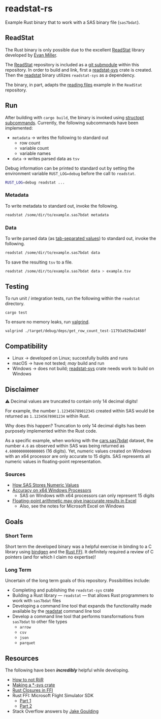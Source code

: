 # readstat-rs
Example Rust binary that to work with a SAS binary file (`sas7bdat`).

## ReadStat
The Rust binary is only possible due to the excellent [ReadStat](https://github.com/WizardMac/ReadStat) library developed by [Evan Miller](https://www.evanmiller.org).

The [ReadStat](https://github.com/WizardMac/ReadStat) repository is included as a [git submodule](https://git-scm.com/book/en/v2/Git-Tools-Submodules) within this repository.  In order to build and link, first a [readstat-sys](https://github.com/curtisalexander/readstat-rs/tree/main/readstat-sys) crate is created.  Then the [readstat](https://github.com/curtisalexander/readstat-rs/tree/main/readstat) binary utilizes `readstat-sys` as a dependency.

The binary, in part, adapts the [reading files](https://github.com/WizardMac/ReadStat#library-usage-reading-files) example in the `ReadStat` repository.

## Run
After building with `cargo build`, the binary is invoked using [structopt subcommands](https://docs.rs/structopt/0.3.20/structopt/#external-subcommands).  Currently, the following subcommands have been implemented:
- `metadata` &rarr; writes the following to standard out
    - row count
    - variable count
    - variable names
- `data` &rarr; writes parsed data as `tsv`

Debug information can be printed to standard out by setting the environment variable `RUST_LOG=debug` before the call to `readstat`.

```sh
RUST_LOG=debug readstat ...
```

### Metadata
To write metadata to standard out, invoke the following.

```sh
readstat /some/dir/to/example.sas7bdat metadata
```

### Data
To write parsed data (as [tab-separated values](https://en.wikipedia.org/wiki/Tab-separated_values)) to standard out, invoke the following.

```sh
readstat /some/dir/to/example.sas7bdat data
```

To save the resulting `tsv` to a file.

```sh
readstat /some/dir/to/example.sas7bdat data > example.tsv
```

## Testing
To run unit / integration tests, run the following within the `readstat` directory.

```
cargo test
```

To ensure no memory leaks, run [valgrind](https://valgrind.org/).

```
valgrind ./target/debug/deps/get_row_count_test-11793a929ad2468f
```

## Compatibility
- Linux &rarr; developed on Linux; succesfully builds and runs
- macOS &rarr; have not tested; *may* build and run
- Windows &rarr; does not build; [readstat-sys](https://github.com/curtisalexander/readstat-rs/tree/main/readstat-sys) crate needs work to build on Windows


## Disclaimer
:warning: Decimal values are truncated to contain only 14 decimal digits!

For example, the number `1.123456789012345` created within SAS would be returned as `1.12345678901234` within Rust.

Why does this happen?  Truncation to only 14 decimal digits has been purposely implemented within the Rust code.

As a specific example, when working with the [cars.sas7bdat](data/README.md) dataset, the number `4.6` as observed within SAS was being returned as `4.6000000000000005` (16 digits).  Yet, numeric values created on Windows with an x64 processor are only accurate to 15 digits.
SAS represents all numeric values in floating-point representation.

### Sources
- [How SAS Stores Numeric Values](https://documentation.sas.com/?cdcId=pgmsascdc&cdcVersion=9.4_3.5&docsetId=lrcon&docsetTarget=p0ji1unv6thm0dn1gp4t01a1u0g6.htm&locale=en#n00dmtao82eizen1e6yziw3s31da)
- [Accuracy on x64 Windows Processors](https://documentation.sas.com/?cdcId=pgmsascdc&cdcVersion=9.4_3.5&docsetId=lrcon&docsetTarget=p0ji1unv6thm0dn1gp4t01a1u0g6.htm&locale=en#n0pd8l179ai8odn17nncb4izqq3d)
    - SAS on Windows with x64 processors can only represent 15 digits
- [Floating-point arithmetic may give inaccurate results in Excel](https://docs.microsoft.com/en-us/office/troubleshoot/excel/floating-point-arithmetic-inaccurate-result)
    - Also, see the notes for Microsoft Excel on Windows

## Goals

### Short Term
Short term the developed binary was a helpful exercise in binding to a C library using [bindgen](https://rust-lang.github.io/rust-bindgen/) and the [Rust FFI](https://doc.rust-lang.org/nomicon/ffi.html).  It definitely required a review of C pointers (and for which I claim no expertise)!

### Long Term
Uncertain of the long term goals of this repository.  Possibilities include:
- Completing and publishing the `readstat-sys` crate
- Building a Rust library &mdash; `readstat` &mdash; that allows Rust programmers to work with `sas7bdat` files
- Developing a command line tool that expands the functionality made available by the [readstat](https://github.com/WizardMac/ReadStat#command-line-usage) command line tool
- Develop a command line tool that performs transformations from `sas7bdat` to other file types
    - `arrow`
    - `csv`
    - `json`
    - `parquet`

## Resources
The following have been **_incredibly_** helpful while developing.
- [How to not RiiR](http://adventures.michaelfbryan.com/posts/how-not-to-riir/#building-chmlib-sys)
- [Making a *-sys crate](https://kornel.ski/rust-sys-crate)
- [Rust Closures in FFI](https://adventures.michaelfbryan.com/posts/rust-closures-in-ffi/)
- Rust FFI: Microsoft Flight Simulator SDK
    - [Part 1](https://youtu.be/jNNz4h3iIlw)
    - [Part 2](https://youtu.be/ugiR9M16fwg)
- Stack Overflow answers by [Jake Goulding](https://stackoverflow.com/users/155423/shepmaster)